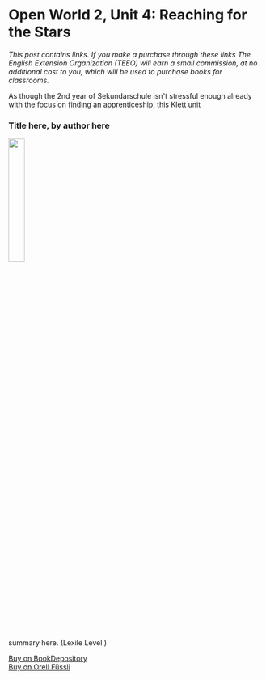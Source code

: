 

# Open World 2, Unit 4: Reaching for the Stars
*This post contains links. If you make a purchase through these links The English Extension Organization (TEEO) will earn a small commission, at no additional cost to you, which will be used to purchase books for classrooms.*

As though the 2nd year of Sekundarschule isn't stressful enough already with the focus on finding an apprenticeship, this Klett unit 
### Title here, by author here

<img src="imgurlinkhere.png" width="25%" />

summary here.  (Lexile Level     )

<a href="bookdepository link here" rel="nofollow"> Buy on BookDepository</a>  
<a href="orell fussli link here" rel="nofollow">Buy on Orell Füssli</a> 
<!--stackedit_data:
eyJoaXN0b3J5IjpbMTAwMDQyMTI3MSw5NjEyMTQ5MzNdfQ==
-->